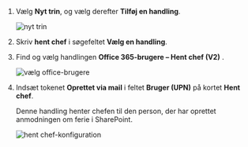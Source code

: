 1. Vælg **Nyt trin**, og vælg derefter **Tilføj en handling**.
   
    ![nyt trin](media/modern-approvals/select-sharepoint-add-action.png)
2. Skriv **hent chef** i søgefeltet **Vælg en handling**.
3. Find og vælg handlingen **Office 365-brugere – Hent chef (V2)** .

    ![vælg office-brugere](media/modern-approvals/add-get-manager-action.png)
4. Indsæt tokenet **Oprettet via mail** i feltet **Bruger (UPN)** på kortet **Hent chef**.

    Denne handling henter chefen til den person, der har oprettet anmodningen om ferie i SharePoint.

    ![hent chef-konfiguration](media/modern-approvals/get-manager-card.png)

